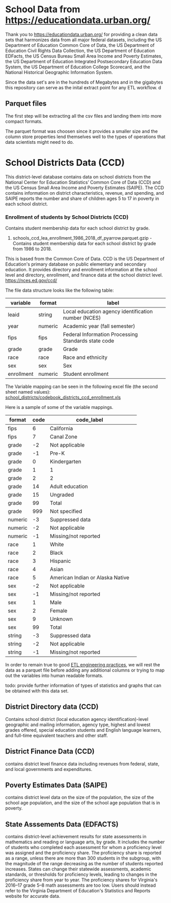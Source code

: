 # School Data from https://educationdata.urban.org/

Thank you to https://educationdata.urban.org/ for providing a clean data sets that  harmonizes data from all major federal datasets, including the US Department of Education Common Core of Data, the US Department of Education Civil Rights Data Collection, the US Department of Education EDFacts, the US Census Bureau Small Area Income and Poverty Estimates, the US Department of Education Integrated Postsecondary Education Data System, the US Department of Education College Scorecard, and the National Historical Geographic Information System.

Since the data set's are in the hundreds of Megabytes and in the gigabytes this repository can serve as the inital extract point for any ETL workflow.  d

## Parquet files

The first step will be extracting all the csv files and landing them into more compact formats. 

The parquet format was choosen since it provides a smaller size and the column store properties lend themselves well to the types of operations that data scientists might need to do. 

# School Districts Data (CCD)

This district-level database contains data on school districts from the National Center for Education Statistics’ Common Core of Data (CCD) and the US Census Small Area Income and Poverty Estimates (SAIPE). The CCD contains information on district characteristics, revenue, and spending, and SAIPE reports the number and share of children ages 5 to 17 in poverty in each school district.

### Enrollment of students by School Districts  (CCD)
Contains student membership data for each school district by grade.

1. schools_ccd_lea_enrollment_1986_2018_df_pyarrow.parquet.gzip  - Contains student membership data for each school district by grade from 1986 to 2018. 

This is based from the Common Core of Data. CCD is the US Department of Education's primary database on public elementary and secondary education. It provides directory and enrollment information at the school level and directory, enrollment, and finance data at the school district level. https://nces.ed.gov/ccd/

The file data structure looks like the following table:

| variable   | format  | label                                               |
|------------|---------|-----------------------------------------------------|
| leaid      | string  | Local education agency identification number (NCES) |
| year       | numeric | Academic year (fall semester)                       |
| fips       | fips    | Federal Information Processing Standards state code |
| grade      | grade   | Grade                                               |
| race       | race    | Race and ethnicity                                  |
| sex        | sex     | Sex                                                 |
| enrollment | numeric | Student enrollment                                  |

The Variable mapping can be seen in the following excel file (the second sheet named values): [school_districts/codebook_districts_ccd_enrollment.xls](school_districts/codebook_districts_ccd_enrollment.xls)

Here is a sample of some of the variable mappings. 

| format  | code | code_label                       |   |
|---------|------|----------------------------------|---|
| fips    | 6    | California                       |   |
| fips    | 7    | Canal Zone                       |   |
| grade   | -2   | Not applicable                   |   |
| grade   | -1   | Pre-K                            |   |
| grade   | 0    | Kindergarten                     |   |
| grade   | 1    | 1                                |   |
| grade   | 2    | 2                                |   |
| grade   | 14   | Adult education                  |   |
| grade   | 15   | Ungraded                         |   |
| grade   | 99   | Total                            |   |
| grade   | 999  | Not specified                    |   |
| numeric | -3   | Suppressed data                  |   |
| numeric | -2   | Not applicable                   |   |
| numeric | -1   | Missing/not reported             |   |
| race    | 1    | White                            |   |
| race    | 2    | Black                            |   |
| race    | 3    | Hispanic                         |   |
| race    | 4    | Asian                            |   |
| race    | 5    | American Indian or Alaska Native |   |
| sex     | -2   | Not applicable                   |   |
| sex     | -1   | Missing/not reported             |   |
| sex     | 1    | Male                             |   |
| sex     | 2    | Female                           |   |
| sex     | 9    | Unknown                          |   |
| sex     | 99   | Total                            |   |
| string  | -3   | Suppressed data                  |   |
| string  | -2   | Not applicable                   |   |
| string  | -1   | Missing/not reported             |   |

In order to remain true to good [ETL engineering practices](https://gtoonstra.github.io/etl-with-airflow/principles.html), we will rest the data as a parquet file before adding any additional columns or trying to map out the variables into human readable formats. 

todo: provide further information of types of statistics and graphs that can be obtained with this data set. 


## District Directory data (CCD)

Contains school district (local education agency identification)-level geographic and mailing information, agency type, highest and lowest grades offered, special education students and English language learners, and full-time equivalent teachers and other staff.

## District Finance Data (CCD)
contains district level finance data including revenues from federal, state, and local governments and expenditures.


## Poverty Estimates Data (SAIPE)
contains district level data on the size of the population, the size of the school age population, and the size of the school age population that is in poverty.

## State Asssements Data (EDFACTS) 

contains district-level achievement results for state assessments in mathematics and reading or language arts, by grade. It includes the number of students who completed each assessment for whom a proficiency level was assigned and the proficiency share. The proficiency share is reported as a range, unless there are more than 300 students in the subgroup, with the magnitude of the range decreasing as the number of students reported increases. States can change their statewide assessments, academic standards, or thresholds for proficiency levels, leading to changes in the proficiency share from year to year. The proficiency shares for Virginia's 2016–17 grade 5–8 math assessments are too low. Users should instead refer to the Virginia Department of Education's Statistics and Reports website for accurate data.